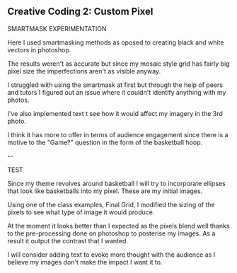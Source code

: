 ## Creative Coding 2: Custom Pixel

SMARTMASK EXPERIMENTATION

Here I used smartmasking methods as oposed to creating black and white vectors in photoshop. 

The results weren't as accurate but since my mosaic style grid has fairly big pixel size the imperfections aren't as visible anyway.

I struggled with using the smartmask at first but through the help of peers and tutors I figured out an issue where it couldn't identify anything with my photos. 

I've also implemented text t see how it would affect my imagery in the 3rd photo. 

I think it has more to offer in terms of audience engagement since there is a motive to the "Game?" question in the form of the basketball hoop.

--

TEST

Since my theme revolves around basketball I will try to incorporate ellipses that look like basketballs into my pixel. These are my initial images.

Using one of the class examples, Final Grid, I modified the sizing of the pixels to see what type of image it would produce. 

At the moment it looks better than I expected as the pixels blend well thanks to the pre-processing done on photoshop to posterise my images. As a result it output the contrast that I wanted.

I will consider adding text to evoke more thought with the audience as I believe my images don't make the impact I want it to.


